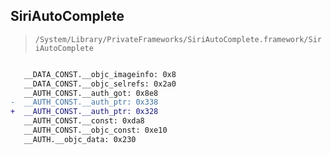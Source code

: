 ## SiriAutoComplete

> `/System/Library/PrivateFrameworks/SiriAutoComplete.framework/SiriAutoComplete`

```diff

   __DATA_CONST.__objc_imageinfo: 0x8
   __DATA_CONST.__objc_selrefs: 0x2a0
   __AUTH_CONST.__auth_got: 0x8e8
-  __AUTH_CONST.__auth_ptr: 0x338
+  __AUTH_CONST.__auth_ptr: 0x328
   __AUTH_CONST.__const: 0xda8
   __AUTH_CONST.__objc_const: 0xe10
   __AUTH.__objc_data: 0x230

```
